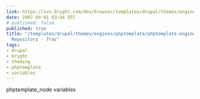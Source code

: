 ```yaml
---
link: https://svn.bryght.com/dev/browser/templates/drupal/themes/engines/phptemplate/phptemplate.engine?rev=588
date: 2007-04-01 03:44 UTC
# published: false
published: true
title: "/templates/drupal/themes/engines/phptemplate/phptemplate.engine - Bryght Public
  Repository - Trac"
tags:
- drupal
- bryght
- theming
- phptemplate
- variables
---
```


phptemplate_node variables
